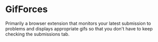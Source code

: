 # GifForces
Primarily a browser extension that monitors your latest submission to problems and displays appropriate gifs so that you don't have to keep checking the submissions tab.
